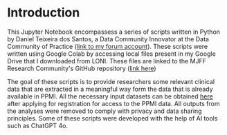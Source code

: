 # Introduction

This Jupyter Notebook encompassess a series of scripts written in Python by Daniel Teixeira dos Santos, a Data Community Innovator at the Data Community of Practice ([link to my forum account](https://rcop.michaeljfox.org/u/danieltds/summary)). These scripts were written using Google Colab by accessing local files present in my Google Drive that I downloaded from LONI. These files are linked to the MJFF Research Community's GitHub repository ([link here](https://github.com/MJFF-ResearchCommunity/Useful-PPMI-Clinical-Codes))

The goal of these scripts is to provide researchers some relevant clinical data that are extracted in a meaningful way form the data that is already available in PPMI. All the necessary input datasets can be obtained [here](https://ida.loni.usc.edu/pages/access/studyData.jsp?project=PPMI) after applying for registration for access to the PPMI data. All outputs from the analyses were removed to comply with privacy and data sharing principles. Some of these scripts were developed with the help of AI tools such as ChatGPT 4o.


